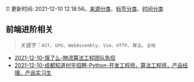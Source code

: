 :alarm_clock: 更新时间: 2021-12-10 12:18:56。[来源分类](../README.md)、[标签分类](../TAGS.md)、[时间分类](../TIMELINE.md)

## 前端进阶相关


> 关键字：`AST`、`GPU`、`WebAssembly`、`Vim`、`HTTP`、`算法`、`全栈`



- [2021-12-10-饿了么-物流算法工程团队急招](https://www.v2ex.com/t/821413) 
- [2021-12-10-成都知道创宇招聘-Python-开发工程师，算法工程师，产品经理、产品实习生](https://www.v2ex.com/t/821395) 